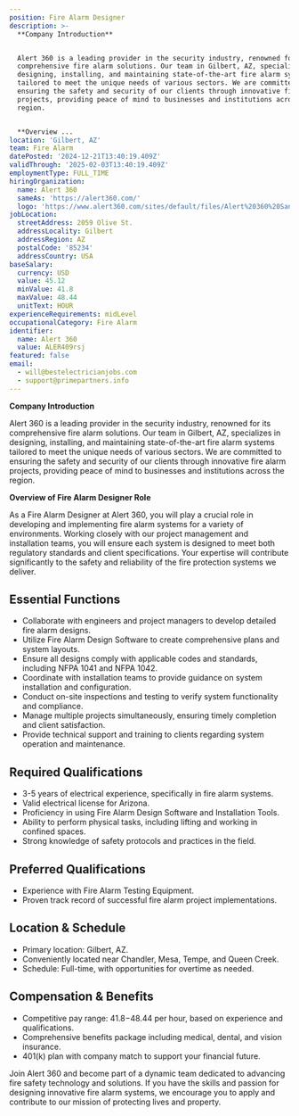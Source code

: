 ```yaml
---
position: Fire Alarm Designer
description: >-
  **Company Introduction**


  Alert 360 is a leading provider in the security industry, renowned for its
  comprehensive fire alarm solutions. Our team in Gilbert, AZ, specializes in
  designing, installing, and maintaining state-of-the-art fire alarm systems
  tailored to meet the unique needs of various sectors. We are committed to
  ensuring the safety and security of our clients through innovative fire alarm
  projects, providing peace of mind to businesses and institutions across the
  region.


  **Overview ...
location: 'Gilbert, AZ'
team: Fire Alarm
datePosted: '2024-12-21T13:40:19.409Z'
validThrough: '2025-02-03T13:40:19.409Z'
employmentType: FULL_TIME
hiringOrganization:
  name: Alert 360
  sameAs: 'https://alert360.com/'
  logo: 'https://www.alert360.com/sites/default/files/Alert%20360%20Santa-01%202.png'
jobLocation:
  streetAddress: 2059 Olive St.
  addressLocality: Gilbert
  addressRegion: AZ
  postalCode: '85234'
  addressCountry: USA
baseSalary:
  currency: USD
  value: 45.12
  minValue: 41.8
  maxValue: 48.44
  unitText: HOUR
experienceRequirements: midLevel
occupationalCategory: Fire Alarm
identifier:
  name: Alert 360
  value: ALER409rsj
featured: false
email:
  - will@bestelectricianjobs.com
  - support@primepartners.info
---
```




**Company Introduction**

Alert 360 is a leading provider in the security industry, renowned for its comprehensive fire alarm solutions. Our team in Gilbert, AZ, specializes in designing, installing, and maintaining state-of-the-art fire alarm systems tailored to meet the unique needs of various sectors. We are committed to ensuring the safety and security of our clients through innovative fire alarm projects, providing peace of mind to businesses and institutions across the region.

**Overview of Fire Alarm Designer Role**

As a Fire Alarm Designer at Alert 360, you will play a crucial role in developing and implementing fire alarm systems for a variety of environments. Working closely with our project management and installation teams, you will ensure each system is designed to meet both regulatory standards and client specifications. Your expertise will contribute significantly to the safety and reliability of the fire protection systems we deliver.

## Essential Functions

- Collaborate with engineers and project managers to develop detailed fire alarm designs.
- Utilize Fire Alarm Design Software to create comprehensive plans and system layouts.
- Ensure all designs comply with applicable codes and standards, including NFPA 1041 and NFPA 1042.
- Coordinate with installation teams to provide guidance on system installation and configuration.
- Conduct on-site inspections and testing to verify system functionality and compliance.
- Manage multiple projects simultaneously, ensuring timely completion and client satisfaction.
- Provide technical support and training to clients regarding system operation and maintenance.

## Required Qualifications

- 3-5 years of electrical experience, specifically in fire alarm systems.
- Valid electrical license for Arizona.
- Proficiency in using Fire Alarm Design Software and Installation Tools.
- Ability to perform physical tasks, including lifting and working in confined spaces.
- Strong knowledge of safety protocols and practices in the field.

## Preferred Qualifications

- Experience with Fire Alarm Testing Equipment.
- Proven track record of successful fire alarm project implementations.

## Location & Schedule

- Primary location: Gilbert, AZ.
- Conveniently located near Chandler, Mesa, Tempe, and Queen Creek.
- Schedule: Full-time, with opportunities for overtime as needed.

## Compensation & Benefits

- Competitive pay range: $41.8-$48.44 per hour, based on experience and qualifications.
- Comprehensive benefits package including medical, dental, and vision insurance.
- 401(k) plan with company match to support your financial future.

Join Alert 360 and become part of a dynamic team dedicated to advancing fire safety technology and solutions. If you have the skills and passion for designing innovative fire alarm systems, we encourage you to apply and contribute to our mission of protecting lives and property.
